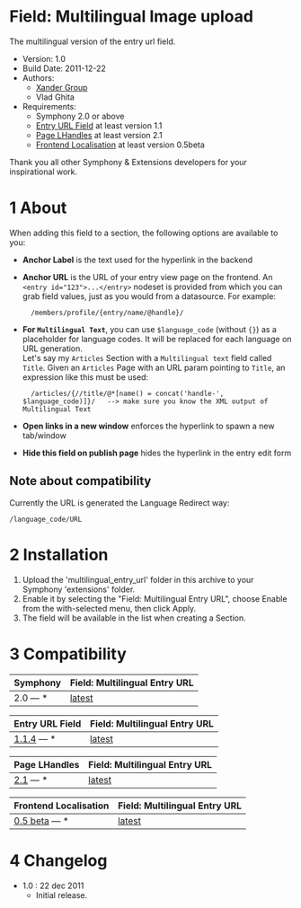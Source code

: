 Field: Multilingual Image upload
==============

The multilingual version of the entry url field.

* Version: 1.0
* Build Date: 2011-12-22
* Authors:
	- [Xander Group](http://www.xanderadvertising.com)
	- Vlad Ghita
* Requirements:
	- Symphony 2.0 or above
	- [Entry URL Field](https://github.com/vlad-ghita/image_upload) at least version 1.1
	- [Page LHandles](https://github.com/vlad-ghita/page_lhandles) at least version 2.1
	- [Frontend Localisation](https://github.com/vlad-ghita/frontend_localisation) at least version 0.5beta

Thank you all other Symphony & Extensions developers for your inspirational work.



# 1 About #

When adding this field to a section, the following options are available to you:

* **Anchor Label** is the text used for the hyperlink in the backend
* **Anchor URL** is the URL of your entry view page on the frontend. An `<entry id="123">...</entry>` nodeset is provided from which you can grab field values, just as you would from a datasource. For example:

		/members/profile/{entry/name/@handle}/

* **For `Multilingual Text`**, you can use `$language_code` (without `{}`) as a placeholder for language codes. It will be replaced for each language on URL generation.<br />
Let's say my `Articles` Section with a `Multilingual text` field called `Title`. Given an `Articles` Page with an URL param pointing to `Title`, an expression like this must be used:

		/articles/{//title/@*[name() = concat('handle-', $language_code)]}/   --> make sure you know the XML output of Multilingual Text

* **Open links in a new window** enforces the hyperlink to spawn a new tab/window
* **Hide this field on publish page** hides the hyperlink in the entry edit form



## Note about compatibility ##

Currently the URL is generated the Language Redirect way:

    /language_code/URL



# 2 Installation #
 
1. Upload the 'multilingual_entry_url' folder in this archive to your Symphony 'extensions' folder.
2. Enable it by selecting the "Field: Multilingual Entry URL", choose Enable from the with-selected menu, then click Apply.
3. The field will be available in the list when creating a Section.



# 3 Compatibility #

   Symphony | Field: Multilingual Entry URL
------------|----------------
2.0 — *     | [latest](https://github.com/vlad-ghita/multilingual_entry_url)

Entry URL Field | Field: Multilingual Entry URL
----------------|----------------
[1.1.4](https://github.com/vlad-ghita/image_upload) — *     | [latest](https://github.com/vlad-ghita/multilingual_entry_url)

  Page LHandles | Field: Multilingual Entry URL
----------------|----------------
  [2.1](https://github.com/vlad-ghita/page_lhandles) — *     | [latest](https://github.com/vlad-ghita/multilingual_entry_url)
  
Frontend Localisation | Field: Multilingual Entry URL
----------------------|----------------
    [0.5 beta](https://github.com/vlad-ghita/frontend_localisation) — *     | [latest](https://github.com/vlad-ghita/multilingual_entry_url)




# 4 Changelog #

- 1.0 : 22 dec 2011
    * Initial release.
